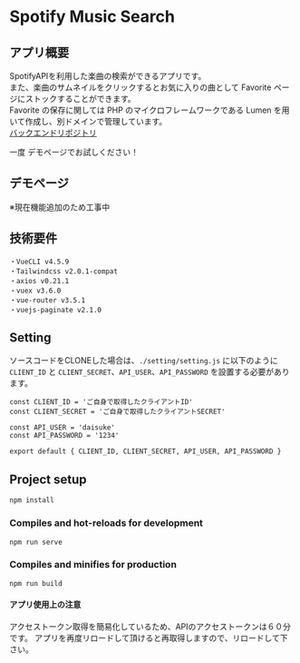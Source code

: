 # Spotify Music Search

## アプリ概要
SpotifyAPIを利用した楽曲の検索ができるアプリです。  
また、楽曲のサムネイルをクリックするとお気に入りの曲として Favorite ページにストックすることができます。  
Favorite の保存に関しては PHP のマイクロフレームワークである Lumen を用いて作成し、別ドメインで管理しています。  
[バックエンドリポジトリ](https://github.com/DaisukeMatsuura/Spotify-App-Backend)

一度 デモページでお試しください！

## デモページ

※現在機能追加のため工事中
[](
https://frosty-mahavira-8d3cee.netlify.app/
)


## 技術要件
```
・VueCLI v4.5.9
・Tailwindcss v2.0.1-compat
・axios v0.21.1
・vuex v3.6.0
・vue-router v3.5.1
・vuejs-paginate v2.1.0
```

## Setting
ソースコードをCLONEした場合は、`./setting/setting.js` に以下のように `CLIENT_ID` と `CLIENT_SECRET`、`API_USER`、`API_PASSWORD` を設置する必要があります。

```
const CLIENT_ID = 'ご自身で取得したクライアントID'
const CLIENT_SECRET = 'ご自身で取得したクライアントSECRET'

const API_USER = 'daisuke'
const API_PASSWORD = '1234'

export default { CLIENT_ID, CLIENT_SECRET, API_USER, API_PASSWORD }
```

## Project setup
```
npm install
```

### Compiles and hot-reloads for development
```
npm run serve
```

### Compiles and minifies for production
```
npm run build
```

#### アプリ使用上の注意
アクセストークン取得を簡易化しているため、APIのアクセストークンは６０分です。
アプリを再度リロードして頂けると再取得しますので、リロードして下さい。